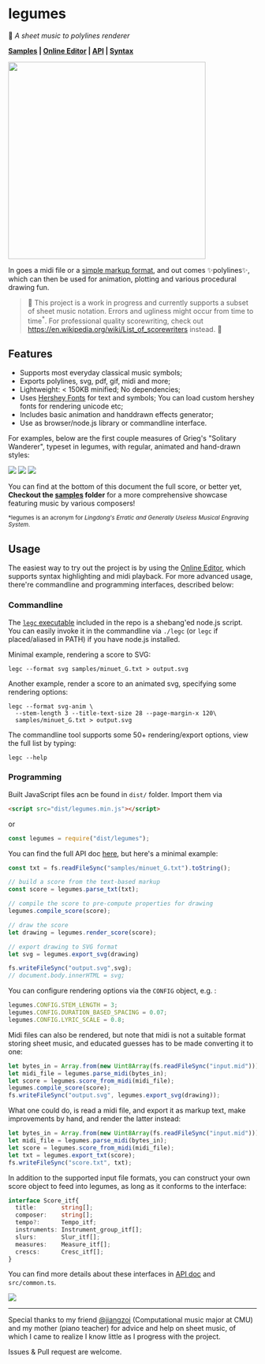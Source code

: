 # legumes

🎼 *A sheet music to polylines renderer*

**[Samples](./samples) | [Online Editor](https://legumes.netlify.app/) | [API](API.md) | [Syntax](SYNTAX.md)**

<img src="screenshots/000.png" width="400"/>

In goes a midi file or a [simple markup format](SYNTAX.md), and out comes ✨polylines✨, which can then be used for animation, plotting and various procedural drawing fun.

> 🚧 This project is a work in progress and currently supports a subset of sheet music notation. Errors and ugliness might occur from time to time<sup>*</sup>. For professional quality scorewriting, check out https://en.wikipedia.org/wiki/List_of_scorewriters instead. 🚧

## Features

- Supports most everyday classical music symbols;
- Exports polylines, svg, pdf, gif, midi and more;
- Lightweight: < 150KB minified; No dependencies;
- Uses [Hershey Fonts](http://paulbourke.net/dataformats/hershey/) for text and symbols; You can load custom hershey fonts for rendering unicode etc;
- Includes basic animation and handdrawn effects generator;
- Use as browser/node.js library or commandline interface.

For examples, below are the first couple measures of Grieg's "Solitary Wanderer", typeset in legumes, with regular, animated and hand-drawn styles:

![](screenshots/001.svg)
![](screenshots/002.gif)
![](screenshots/003.svg)

You can find at the bottom of this document the full score, or better yet,  **Checkout the [samples](./samples) folder** for a more comprehensive showcase featuring music by various composers!

<sub>*legumes is an acronym for *Lingdong's Erratic and Generally Useless Musical Engraving System*.</sub>

## Usage

The easiest way to try out the project is by using the [Online Editor](https://legumes.netlify.app/), which supports syntax highlighting and midi playback. For more advanced usage, there're commandline and programming interfaces, described below:

### Commandline

The [`legc` executable](./legc) included in the repo is a shebang'ed node.js script. You can easily invoke it in the commandline via `./legc` (or `legc` if placed/aliased in PATH) if you have node.js installed.

Minimal example, rendering a score to SVG:

```
legc --format svg samples/minuet_G.txt > output.svg
```

Another example, render a score to an animated svg, specifying some rendering options:

```
legc --format svg-anim \
  --stem-length 3 --title-text-size 28 --page-margin-x 120\
  samples/minuet_G.txt > output.svg
```

The commandline tool supports some 50+ rendering/export options, view the full list by typing:

```
legc --help
```

### Programming

Built JavaScript files acn be found in `dist/` folder. Import them via

```html
<script src="dist/legumes.min.js"></script>
```

or

```js
const legumes = require("dist/legumes");
```

You can find the full API doc [here](API.md), but here's a minimal example:

```js
const txt = fs.readFileSync("samples/minuet_G.txt").toString();

// build a score from the text-based markup
const score = legumes.parse_txt(txt);

// compile the score to pre-compute properties for drawing
legumes.compile_score(score);

// draw the score
let drawing = legumes.render_score(score);

// export drawing to SVG format
let svg = legumes.export_svg(drawing)

fs.writeFileSync("output.svg",svg);
// document.body.innerHTML = svg;
```

You can configure rendering options via the `CONFIG` object, e.g. :

```js
legumes.CONFIG.STEM_LENGTH = 3;
legumes.CONFIG.DURATION_BASED_SPACING = 0.07;
legumes.CONFIG.LYRIC_SCALE = 0.8;
```

Midi files can also be rendered, but note that midi is not a suitable format storing sheet music, and educated guesses has to be made converting it to one:

```js
let bytes_in = Array.from(new Uint8Array(fs.readFileSync("input.mid")));
let midi_file = legumes.parse_midi(bytes_in);
let score = legumes.score_from_midi(midi_file);
legumes.compile_score(score);
fs.writeFileSync("output.svg", legumes.export_svg(drawing));
```

What one could do, is read a midi file, and export it as markup text, make improvements by hand, and render the latter instead:

```js
let bytes_in = Array.from(new Uint8Array(fs.readFileSync("input.mid")));
let midi_file = legumes.parse_midi(bytes_in);
let score = legumes.score_from_midi(midi_file);
let txt = legumes.export_txt(score);
fs.writeFileSync("score.txt", txt);
```

In addition to the supported input file formats, you can construct your own score object to feed into legumes, as long as it conforms to the interface:

```ts
interface Score_itf{
  title:       string[];
  composer:    string[];
  tempo?:      Tempo_itf;
  instruments: Instrument_group_itf[];
  slurs:       Slur_itf[];
  measures:    Measure_itf[];
  crescs:      Cresc_itf[];
}
```
You can find more details about these interfaces in [API doc](API.md) and `src/common.ts`.



![](samples/einsamer_wanderer.svg)

----

Special thanks to my friend [@jiangzoi](https://github.com/jiangzoi) (Computational music major at CMU) and my mother (piano teacher) for advice and help on sheet music, of which I came to realize I know little as I progress with the project.

Issues & Pull request are welcome.